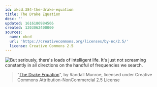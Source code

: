 ```yaml
---
id: xkcd.384-the-drake-equation
title: The Drake Equation
desc: ''
updated: 1616186984566
created: 1203062400000
sources:
  name: xkcd
  url: 'https://creativecommons.org/licenses/by-nc/2.5/'
  license: Creative Commons 2.5
---
```

![But seriously, there's loads of intelligent life.  It's just not screaming constantly in all directions on the handful of frequencies we search.](https://imgs.xkcd.com/comics/the_drake_equation.png)
> "[The Drake Equation](https://xkcd.com/384/)", by Randall Munroe, licensed under Creative Commons Attribution-NonCommercial 2.5 License
